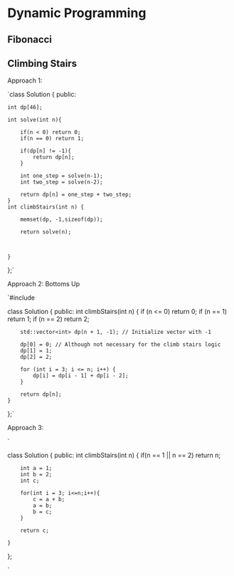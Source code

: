 # Dynamic Programming

## Fibonacci


## Climbing Stairs

Approach 1:

`class Solution {
public:

    int dp[46];

    int solve(int n){

        if(n < 0) return 0;
        if(n == 0) return 1;

        if(dp[n] != -1){
            return dp[n];
        } 

        int one_step = solve(n-1);
        int two_step = solve(n-2);

        return dp[n] = one_step + two_step;
    }
    int climbStairs(int n) {

        memset(dp, -1,sizeof(dp));

        return solve(n);
        

        
    }
};`


Approach 2: Bottoms Up

`#include <vector>

class Solution {
public:
    int climbStairs(int n) {
        if (n <= 0) return 0;
        if (n == 1) return 1;
        if (n == 2) return 2;

        std::vector<int> dp(n + 1, -1); // Initialize vector with -1

        dp[0] = 0; // Although not necessary for the climb stairs logic
        dp[1] = 1;
        dp[2] = 2;

        for (int i = 3; i <= n; i++) {
            dp[i] = dp[i - 1] + dp[i - 2];
        }

        return dp[n];
    }
};`



Approach 3: 

`

class Solution {
public:
    int climbStairs(int n) {
        if(n == 1 || n == 2)
        return n;

        int a = 1;
        int b = 2;
        int c;

        for(int i = 3; i<=n;i++){
            c = a + b;
            a = b;
            b = c;
        }

        return c;
        
    }
};

`